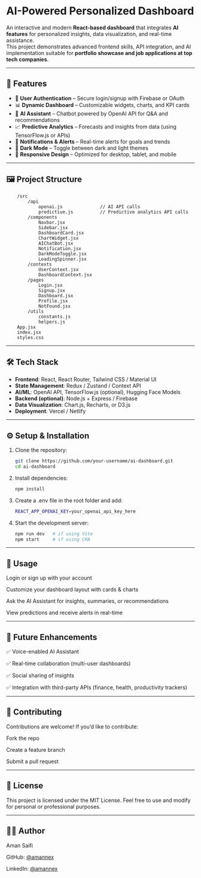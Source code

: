 # AI-Powered Personalized Dashboard

An interactive and modern **React-based dashboard** that integrates **AI features** for personalized insights, data visualization, and real-time assistance.  
This project demonstrates advanced frontend skills, API integration, and AI implementation suitable for **portfolio showcase and job applications at top tech companies**.

---

## 🚀 Features

- 🔐 **User Authentication** – Secure login/signup with Firebase or OAuth  
- 📊 **Dynamic Dashboard** – Customizable widgets, charts, and KPI cards  
- 🤖 **AI Assistant** – Chatbot powered by OpenAI API for Q&A and recommendations  
- 📈 **Predictive Analytics** – Forecasts and insights from data (using TensorFlow.js or APIs)  
- 🔔 **Notifications & Alerts** – Real-time alerts for goals and trends  
- 🌙 **Dark Mode** – Toggle between dark and light themes  
- 📱 **Responsive Design** – Optimized for desktop, tablet, and mobile  

---

## 🖼️ Project Structure
```
    /src
        /api
            openai.js              // AI API calls
            predictive.js          // Predictive analytics API calls
        /components
            Navbar.jsx
            Sidebar.jsx
            DashboardCard.jsx
            ChartWidget.jsx
            AIChatBot.jsx
            Notification.jsx
            DarkModeToggle.jsx
            LoadingSpinner.jsx
        /contexts
            UserContext.jsx
            DashboardContext.jsx
        /pages
            Login.jsx
            Signup.jsx
            Dashboard.jsx
            Profile.jsx
            NotFound.jsx
        /utils
            constants.js
            helpers.js
    App.jsx
    index.jsx
    styles.css
```

---

## 🛠️ Tech Stack

- **Frontend**: React, React Router, Tailwind CSS / Material UI  
- **State Management**: Redux / Zustand / Context API  
- **AI/ML**: OpenAI API, TensorFlow.js (optional), Hugging Face Models  
- **Backend (optional)**: Node.js + Express / Firebase  
- **Data Visualization**: Chart.js, Recharts, or D3.js  
- **Deployment**: Vercel / Netlify  

---

## ⚙️ Setup & Installation

1. Clone the repository:
   ```bash
   git clone https://github.com/your-username/ai-dashboard.git
   cd ai-dashboard


2. Install dependencies:

    ```bash
    npm install


3. Create a .env file in the root folder and add:

    ```bash
    REACT_APP_OPENAI_KEY=your_openai_api_key_here


4. Start the development server:

    ```bash
    npm run dev   # if using Vite
    npm start     # if using CRA

---

## 📌 Usage

Login or sign up with your account

Customize your dashboard layout with cards & charts

Ask the AI Assistant for insights, summaries, or recommendations

View predictions and receive alerts in real-time

---

## 🌟 Future Enhancements

✅ Voice-enabled AI Assistant

✅ Real-time collaboration (multi-user dashboards)

✅ Social sharing of insights

✅ Integration with third-party APIs (finance, health, productivity trackers)

---

## 🤝 Contributing

Contributions are welcome!
If you’d like to contribute:

Fork the repo

Create a feature branch

Submit a pull request

---

## 📜 License

This project is licensed under the MIT License.
Feel free to use and modify for personal or professional purposes.

---

## 👨‍💻 Author

Aman Saifi

GitHub: [@amannex](https://github.com/amannex)

LinkedIn: [@amannex](https://www.linkedin.com/in/amannex/)